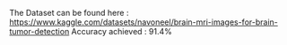 The Dataset can be found here : https://www.kaggle.com/datasets/navoneel/brain-mri-images-for-brain-tumor-detection
Accuracy achieved : 91.4%
